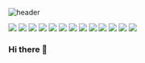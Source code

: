 ![header](https://capsule-render.vercel.app/api?type=slice&color=gradient&height=200&section=footer&text=Jeong%20In%20Tae&fontSize=100)

<img src="https://img.shields.io/badge/Java-007396?style=circle&logo=Java&logoColor=white"/> <img src="https://img.shields.io/badge/Android-3DDC84?style=circle&logo=Android&logoColor=black"/> <img src="https://img.shields.io/badge/Rxjava-B7178C?style=circle&logo=ReactiveX&logoColor=white"/> <img src="https://img.shields.io/badge/AWS-232F3E?style=circle&logo=amazon%20AWS&logoColor=white"/> <img src="https://img.shields.io/badge/HTML5-E34F26?style=circle&logo=HTML5&logoColor=white"/> <img src="https://img.shields.io/badge/JavaScript-F7DF1E?style=circle&logo=JavaScript&logoColor=black"/> <img src="https://img.shields.io/badge/CSS3-1572B6?style=circle&logo=CSS3&logoColor=white"/> <img src="https://img.shields.io/badge/Bootstrap-7952B3?style=circle&logo=Bootstrap&logoColor=white"/> <img src="https://img.shields.io/badge/PHP-777BB4?style=circle&logo=PHP&logoColor=white"/> <img src="https://img.shields.io/badge/Node.js-339933?style=circle&logo=node-dot-js&logoColor=white"/> <img src="https://img.shields.io/badge/MySQL-4479A1?style=circle&logo=mysql&logoColor=white"/> <img src="https://img.shields.io/badge/MariaDB-003545?style=circle&logo=mariadb&logoColor=white"/> <img src="https://img.shields.io/badge/AWS-232F3E?style=circle&logo=amazon%20AWS&logoColor=white"/> 

### Hi there 👋

<!--
**ask0908/ask0908** is a ✨ _special_ ✨ repository because its `README.md` (this file) appears on your GitHub profile.

Here are some ideas to get you started:

- 🔭 I’m currently working on ...
- 🌱 I’m currently learning ...
- 👯 I’m looking to collaborate on ...
- 🤔 I’m looking for help with ...
- 💬 Ask me about ...
- 📫 How to reach me: ...
- 😄 Pronouns: ...
- ⚡ Fun fact: ...
-->
